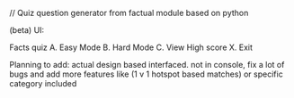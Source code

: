 // Quiz question generator from factual module based on python

(beta)
 UI:
 
 Facts quiz
            A. Easy Mode
            B. Hard Mode
            C. View High score
            X. Exit


Planning to add:
actual design based interfaced. not in console, fix a lot of bugs and add more features like (1 v 1 hotspot based matches) or specific category included

          
